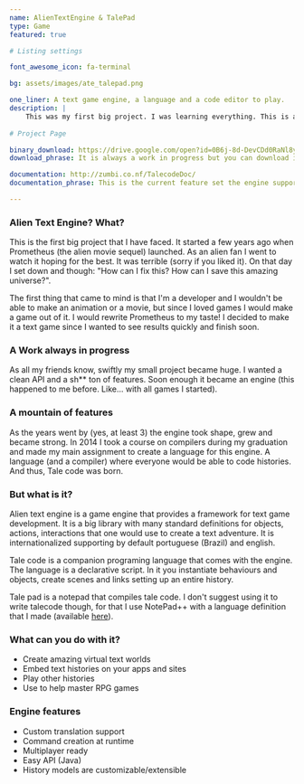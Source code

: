 ```yaml
---
name: AlienTextEngine & TalePad
type: Game
featured: true

# Listing settings

font_awesome_icon: fa-terminal

bg: assets/images/ate_talepad.png

one_liner: A text game engine, a language and a code editor to play.
description: |
    This was my first big project. I was learning everything. This is a text engine that provides tools to make <i>retro</i> text based games. In this project I have also created a language called TaleCode to describe interactive histories.
    
# Project Page

binary_download: https://drive.google.com/open?id=0B6j-8d-DevCDd0RaNl8yRUdKQm8
download_phrase: It is always a work in progress but you can download it and check it out.

documentation: http://zumbi.co.nf/TalecodeDoc/
documentation_phrase: This is the current feature set the engine supports.

---
```


### Alien Text Engine? What?

This is the first big project that I have faced. It started a few years ago when Prometheus (the alien movie sequel) launched. As an alien fan I went to watch it hoping for the best. It was terrible (sorry if you liked it). On that day I set down and though: "How can I fix this? How can I save this amazing universe?".

The first thing that came to mind is that I'm a developer and I wouldn't be able to make an animation or a movie, but since I loved games I would make a game out of it. I would rewrite Prometheus to my taste! I decided to make it a text game since I wanted to see results quickly and finish soon.

### A Work always in progress

As all my friends know, swiftly my small project became huge. I wanted a clean API and a sh** ton of features. Soon enough it became an engine (this happened to me before. Like... with all games I started).

### A mountain of features

As the years went by (yes, at least 3) the engine took shape, grew and became strong. In 2014 I took a course on compilers during my graduation and made my main assignment to create a language for this engine. A language (and a compiler) where everyone would be able to code histories. And thus, Tale code was born.

### But what is it?

Alien text engine is a game engine that provides a framework for text game development. It is a big library with many standard definitions for objects, actions, interactions that one would use to create a text adventure. It is internationalized supporting by default portuguese (Brazil) and english.

Tale code is a companion programing language that comes with the engine. The language is a declarative script. In it you instantiate behaviours and objects, create scenes and links setting up an entire history.

Tale pad is a notepad that compiles tale code. I don't suggest using it to write talecode though, for that I use NotePad++ with a language definition that I made (available <a href="https://drive.google.com/open?id=0B6j-8d-DevCDdjZmRmVwRmppbmM">here</a>).

### What can you do with it?

* Create amazing virtual text worlds
* Embed text histories on your apps and sites
* Play other histories
* Use to help master RPG games

### Engine features

* Custom translation support
* Command creation at runtime
* Multiplayer ready
* Easy API (Java)
* History models are customizable/extensible